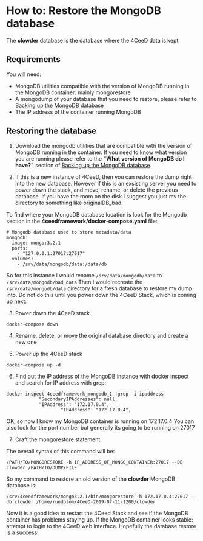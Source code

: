 How to: Restore the MongoDB database
====
The **clowder** database is the database where the 4CeeD data is kept.

## Requirements

You will need:
- MongoDB utilities compatible with the version of MongoDB running in the MongoDB container: mainly mongorestore
- A mongodump of your database that you need to restore, please refer to [Backing up the MongoDB database](mongodb_backup.md)
- The IP address of the container running MongoDB

## Restoring the database

1. Download the mongodb utilities that are compatible with the version of MongoDB running in the container.
If you need to know what version you are running please refer to the **"What version of MongoDB do I have?"** section of  [Backing up the MongoDB database](mongodb_backup.md).

2. If this is a new instance of 4CeeD, then you can restore the dump right into the new database. However if this is an exsisting server you need to power down the stack, and move, rename, or delete the previous database. If you have the room on the disk I suggest you just mv the directory to something like originalDB_bad. 

To find where your MongoDB database location is look for the Mongodb section in the **4ceedframework/docker-compose.yaml** file:

```
# Mongodb database used to store metadata/data
mongodb:
  image: mongo:3.2.1
  ports:
    - "127.0.0.1:27017:27017"
  volumes:
    - /srv/data/mongodb/data:/data/db
```

So for this instance I would rename `/srv/data/mongodb/data` to `/srv/data/mongodb/bad_data` 
Then I would recreate the `/srv/data/mongodb/data` directory for a fresh database to restore my dump into. Do not do this until you power down the 4CeeD Stack, which is coming up next:

3. Power down the 4CeeD stack
```
docker-compose down
```
4. Rename, delete, or move the original database directory and create a new one

5. Power up the 4CeeD stack
```
docker-compose up -d
```

6. Find out the IP address of the MongoDB instance with docker inspect and search for IP address with grep:

```
docker inspect 4ceedframework_mongodb_1 |grep -i ipaddress
            "SecondaryIPAddresses": null,
            "IPAddress": "172.17.0.4",
                    "IPAddress": "172.17.0.4",
```
OK, so now I know my MongoDB container is running on 172.17.0.4
You can also look for the port number but generally its going to be running on 27017

7. Craft the mongorestore statement.

The overall syntax of this command will be:

```
/PATH/TO/MONGORESTORE -h IP_ADDRESS_OF_MONGO_CONTAINER:27017 --DB clowder /PATH/TO/DUMP/FILE
```
So my command to restore an old version of the **clowder** MongoDB database is:

```
/srv/4ceedframework/mongo3.2.1/bin/mongorestore -h 172.17.0.4:27017 --db clowder /home/rundblom/4CeeD-2019-07-11-1200/clowder
```
Now it is a good idea to restart the 4Ceed Stack and see if the MongoDB container has problems staying up.
If the MongoDB container looks stable: attempt to login to the 4CeeD web interface. Hopefully the database restore is a success!

